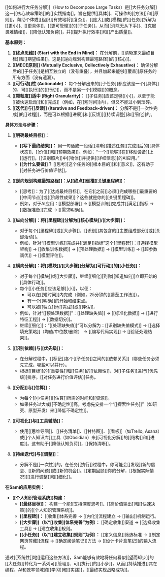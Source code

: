 [[如何进行大任务分解]]（How to Decompose Large Tasks）是[[大任务分解]]这一[[核心效率策略]]的[[实践指南]]，旨在提供[[具体]]、可操作的[[方法]]和[[原则]]，帮助个体或[[组织]]有效地将[[复杂]]、[[庞大]]或[[模糊]]的[[任务]]拆解为[[更小]]、[[更具体]]、[[更可管理]]的[[子任务]]，从而[[消除无从下手]]、[[克服畏难情绪]]、[[降低认知负荷]]，并[[提升执行效率]]和[[产出质量]]。

**基本原则：**

1.  **[[终点思维]] (Start with the End in Mind)：** 在分解前，[[清晰定义最终目标]]和[[期望结果]]。这是[[逆向规划构建最短路径]]的[[核心]]。
2.  **[[MECE原则]] (Mutually Exclusive, Collectively Exhaustive)：** 确保分解后的[[子任务]]是相互独立的（没有重叠），并且加起来能够[[覆盖]]原任务的所有方面（没有遗漏）。
3.  **[[可行动]]性 (Actionable)：** 每个分解出来的[[子任务]]都应该是一个[[具体]]的、可[[执行]]的[[行动]]，而不是另一个[[模糊]]的概念。
4.  **[[颗粒度]]适中 (Right Granularity)：** [[子任务]]应该足够[[小]]，以至于能[[被快速启动]]和[[完成]]（例如，在[[短时间]]内），但又不能过小到琐碎。
5.  **[[迭代]]与[[反馈]] (Iterative and Feedback-driven)：** 分解不是[[一次性完成]]的[[过程]]，而是可以根据[[进展]]和[[反馈]][[持续调整]]和[[细化]]的。

**具体方法与步骤：**

1.  **[[明确最终目标]]：**
    *   **[[写下最终结果]]：** 用一句话或一段话[[清晰]]描述任务[[完成]]后的[[具体状态]]、[[价值]]和[[预期效果]]。例如：“一个[[能够]]在[[移动设备]]上[[运行]]，[[识别照片]]中[[物体]]并提供[[详细信息]]的AI应用。”
    *   **[[为什么要做]]？** [[思考]]这个任务的[[根本目的]]和[[意义]]，这有助于[[对任务进行价值评估]]。

2.  **[[逆向规划构建最短路径]]：从[[终点]]倒推[[关键里程碑]]：**
    *   [[思考]]：为了[[达成最终目标]]，在它[[之前]]必须[[完成哪些]]最重要的[[中间节点]]或[[阶段性成果]]？这些就是你的[[关键里程碑]]。
    *   例如，对于AI应用：[[模型部署]] -> [[模型训练]]完成并[[满足]]指标 -> [[数据准备]]完成 -> [[需求明确]]。

3.  **[[纵向分解]]：将[[里程碑]]分解为[[核心模块]]/[[大步骤]]：**
    *   对于每个[[里程碑]]或[[大步骤]]，[[识别]]其包含的[[主要组成部分]]或[[关键活动]]。
    *   例如，针对“[[模型训练]]完成并[[满足]]指标”这个[[里程碑]]：[[选择模型架构]] -> [[收集训练数据]] -> [[预处理数据]] -> [[模型训练]] -> [[超参数调优]] -> [[模型评估]]。

4.  **[[横向分解]]：将[[模块]]/[[大步骤]]分解为[[可行动]]的[[小任务]]：**
    *   对于每个[[模块]]或[[大步骤]]，继续[[细化]]到你[[知道如何]]立即开始的[[具体行动]]。
    *   每个[[小任务]]应该足够[[小]]，以便：
        *   可以在[[短时间]]内完成（例如，25分钟的[[番茄工作法]]）。
        *   有一个[[明确]]的开始和结束点。
        *   可以被[[独立]]地[[完成]]或[[评估]]。
    *   例如，针对“[[预处理数据]]”：[[处理缺失值]] -> [[标准化数据]] -> [[进行特征工程]] -> [[数据切分]]。
    *   继续[[细化]]：“[[处理缺失值]]”可以分解为：[[识别缺失值模式]] -> [[选择填充策略]]（均值/中位数/删除） -> [[编写代码实现]] -> [[验证处理结果]]。

5.  **[[识别依赖]]与[[优先级]]：**
    *   在分解过程中，[[标记]]各个[[子任务]]之间的[[依赖关系]]（哪些任务必须先完成，哪些可以并行）。
    *   根据[[目标]]的[[重要性]]和[[任务]]的[[依赖性]]，对[[子任务]]进行[[优先级]]排序。[[对任务进行价值评估]]任务。

6.  **[[分配]]与[[估算]]：**
    *   为每个[[小任务]][[估算]]所需的时间和[[资源]]。
    *   如果任务过大或[[不确定性]]高，考虑先安排一个“[[探索性任务]]”（如研究、原型开发）来[[降低不确定性]]。

7.  **[[可视化]]与[[工具辅助]]：**
    *   使用[[思维导图]]、[[任务清单]]、[[甘特图]]、[[看板]]（如Trello, Asana）或[[个人知识库]]工具（如Obsidian）来[[可视化分解]]的[[结构]]和[[进度]]。这有助于[[降低认知负荷]]，[[保持清晰]]。

8.  **[[持续迭代]]与[[调整]]：**
    *   分解不是[[一次性]]的。在任务[[执行]]过程中，你可能会[[发现]]新的信息、[[新的问题]]或[[新的机会]]。[[定期回顾]]你的分解，[[根据实际情况]][[进行调整]]和[[细化]]。

**在Sam的应用实例：**

*   **[[个人知识管理系统]]构建：**
    *   **[[最终目标]]：** 构建一个能[[支持深度思考]]、[[高价值输出]]和[[快速决策]]的[[个人知识管理系统]]。
    *   **[[里程碑]]：** [[收集]]体系完善 -> [[内化]]流程建立 -> [[输出]]机制运行。
    *   **[[大步骤]]（以“[[收集]]体系完善”为例）：** [[确定收集]]渠道 -> [[选择收集工具]] -> [[建立收集]]规则。
    *   **[[小任务]]（以“[[建立收集]]规则”为例）：** [[定义信息]]筛选标准 -> [[制定网页剪藏]]流程 -> [[确定阅读笔记]]方法 -> [[设计卡片盒笔记]]的输入流程。

通过[[系统性]]地[[运用这些方法]]，Sam能够有效地将任何看似[[望而却步]]的[[大任务]]转化为一系列可[[管理]]、可[[执行]]的[[小步]]，从而[[持续推进]]其在编程、AI和效率领域的[[学习]]和[[实践]]，[[最终实现战略成功]]。